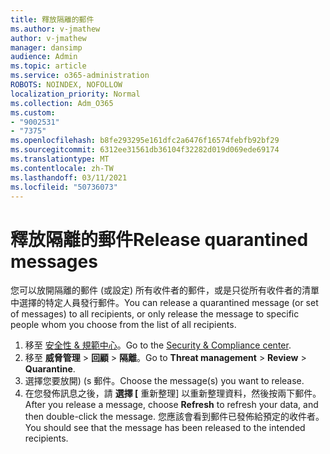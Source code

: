 ```yaml
---
title: 釋放隔離的郵件
ms.author: v-jmathew
author: v-jmathew
manager: dansimp
audience: Admin
ms.topic: article
ms.service: o365-administration
ROBOTS: NOINDEX, NOFOLLOW
localization_priority: Normal
ms.collection: Adm_O365
ms.custom:
- "9002531"
- "7375"
ms.openlocfilehash: b8fe293295e161dfc2a6476f16574febfb92bf29
ms.sourcegitcommit: 6312ee31561db36104f32282d019d069ede69174
ms.translationtype: MT
ms.contentlocale: zh-TW
ms.lasthandoff: 03/11/2021
ms.locfileid: "50736073"
---
```

# <a name="release-quarantined-messages"></a><span data-ttu-id="32458-102">釋放隔離的郵件</span><span class="sxs-lookup"><span data-stu-id="32458-102">Release quarantined messages</span></span>

<span data-ttu-id="32458-103">您可以放開隔離的郵件 (或設定) 所有收件者的郵件，或是只從所有收件者的清單中選擇的特定人員發行郵件。</span><span class="sxs-lookup"><span data-stu-id="32458-103">You can release a quarantined message (or set of messages) to all recipients, or only release the message to specific people whom you choose from the list of all recipients.</span></span>

1. <span data-ttu-id="32458-104">移至 [安全性 & 規範中心](https://go.microsoft.com/fwlink/p/?linkid=2077143)。</span><span class="sxs-lookup"><span data-stu-id="32458-104">Go to the [Security & Compliance center](https://go.microsoft.com/fwlink/p/?linkid=2077143).</span></span>
2. <span data-ttu-id="32458-105">移至 **威脅管理**  >  **回顧**  >  **隔離**。</span><span class="sxs-lookup"><span data-stu-id="32458-105">Go to **Threat management** > **Review** > **Quarantine**.</span></span>
3. <span data-ttu-id="32458-106">選擇您要放開)  (s 郵件。</span><span class="sxs-lookup"><span data-stu-id="32458-106">Choose the message(s) you want to release.</span></span>
4. <span data-ttu-id="32458-107">在您發佈訊息之後，請 **選擇 [** 重新整理] 以重新整理資料，然後按兩下郵件。</span><span class="sxs-lookup"><span data-stu-id="32458-107">After you release a message, choose **Refresh** to refresh your data, and then double-click the message.</span></span> <span data-ttu-id="32458-108">您應該會看到郵件已發佈給預定的收件者。</span><span class="sxs-lookup"><span data-stu-id="32458-108">You should see that the message has been released to the intended recipients.</span></span>
